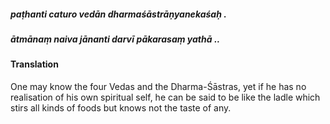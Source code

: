 ##### paṭhanti caturo vedān dharmaśāstrāṇyanekaśaḥ .
##### ātmānaṃ naiva jānanti darvī pākarasaṃ yathā ..

#### Translation

One may know the four Vedas and the Dharma-Śāstras, yet if he has no realisation of his own spiritual self, he can be said to be like the ladle which stirs all kinds of foods but knows not the taste of any.